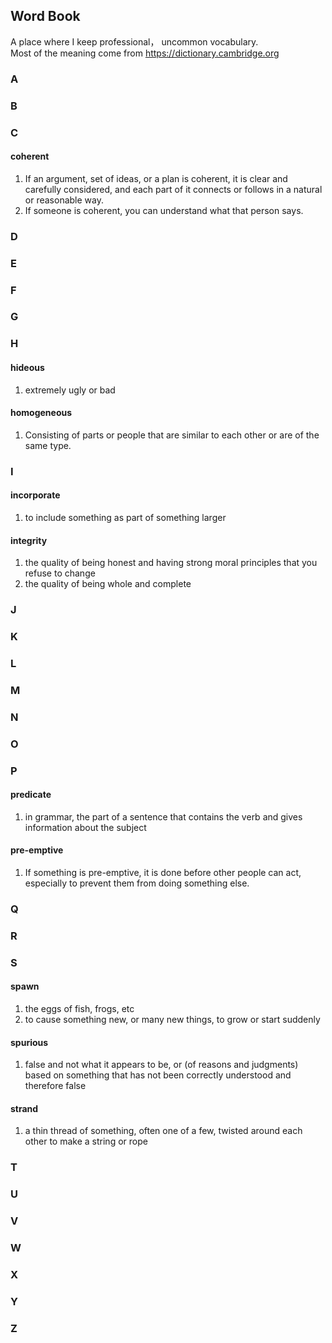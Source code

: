 ## Word Book

A place where I keep professional， uncommon vocabulary.  
Most of the meaning come from <https://dictionary.cambridge.org>  

### A


### B



### C
#### coherent
1. If an argument, set of ideas, or a plan is coherent, it is clear and carefully considered, and each part of it connects or follows in a natural or reasonable way.  
2. If someone is coherent, you can understand what that person says.  

### D


### E


### F


### G


### H
#### hideous
1. extremely ugly or bad  
#### homogeneous
1. Consisting of parts or people that are similar to each other or are of the same type.  

### I
#### incorporate
1. to include something as part of something larger  
#### integrity
1. the quality of being honest and having strong moral principles that you refuse to change
2. the quality of being whole and complete  

### J


### K


### L


### M


### N


### O


### P
#### predicate
1. in grammar, the part of a sentence that contains the verb and gives information about the subject  
#### pre-emptive
1. If something is pre-emptive, it is done before other people can act, especially to prevent them from doing something else.  

### Q


### R


### S
#### spawn
1. the eggs of fish, frogs, etc  
2.  to cause something new, or many new things, to grow or start suddenly  
#### spurious
1. false and not what it appears to be, or (of reasons and judgments) based on something that has not been correctly understood and therefore false  
#### strand
1. a thin thread of something, often one of a few, twisted around each other to make a string or rope  

### T


### U


### V


### W


### X


### Y


### Z



